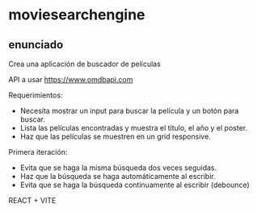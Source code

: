 # moviesearchengine
## enunciado
Crea una aplicación de buscador de películas

API a usar
https://www.omdbapi.com


Requerimientos:
- Necesita mostrar un input para buscar la película y un botón para buscar.
- Lista las películas encontradas y muestra el título, el año y el poster.
- Haz que las películas se muestren en un grid responsive.

Primera iteración:
- Evita que se haga la misma búsqueda dos veces seguidas. 
- Haz que la búsqueda se haga automáticamente al escribir.
- Evita que se haga la búsqueda continuamente al escribir (debounce)

REACT + VITE
